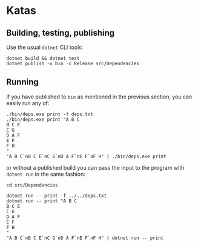 # Katas

## Building, testing, publishing

Use the usual `dotnet` CLI tools:

```pwsh
dotnet build && dotnet test
dotnet publish -o bin -c Release src/Dependencies
```

## Running

If you have published to `bin` as mentioned in the previous section, you can
easily run any of:
```pwsh
./bin/deps.exe print -f deps.txt
./bin/deps.exe print "A B C
B C E
C G
D A F
E F
F H
"
"A B C`nB C E`nC G`nD A F`nE F`nF H" | ./bin/deps.exe print
```

or without a published build you can pass the input to the program with
`dotnet run` in the same fashion:

```pwsh
cd src/Dependencies

dotnet run -- print -f ../../deps.txt
dotnet run -- print "A B C
B C E
C G
D A F
E F
F H
"
"A B C`nB C E`nC G`nD A F`nE F`nF H" | dotnet run -- print
```